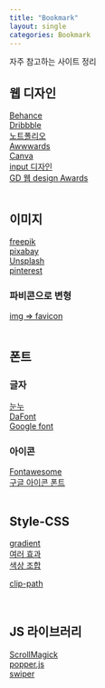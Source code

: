 ```yaml
---
title: "Bookmark"
layout: single
categories: Bookmark
---
```


자주 참고하는 사이트 정리

## 웹 디자인

[Behance](https://www.behance.net/) <br />
[Dribbble](https://dribbble.com/) <br />
[노트폴리오](https://notefolio.net/) <br />
[Awwwards](https://www.awwwards.com/) <br />
[Canva](https://www.canva.com/ko_kr/) <br />
[input 디자인](https://freebiesupply.com/blog/css-inputs/) <br />
[GD 웹 design Awards](https://www.gdweb.co.kr/main/) <br /><br />

## 이미지

[freepik](https://kr.freepik.com/) <br />
[pixabay](https://pixabay.com/ko/) <br />
[Unsplash](https://unsplash.com/) <br />
[pinterest](https://www.pinterest.co.kr/)

### <span class="fs-18">파비콘으로 변형</span>

[img => favicon](https://www.icoconverter.com/) <br /><br />

## 폰트

### 글자

[눈누](https://noonnu.cc/) <br />
[DaFont](https://www.dafont.com/) <br />
[Google font](https://www.dafont.com/) <br />

### 아이콘

[Fontawesome](https://fontawesome.com/) <br />
[구글 아이콘 폰트](https://fonts.google.com/icons?selected=Material+Icons) <br /><br />

## Style-CSS

[gradient](https://cssgradient.io/) <br />
[여러 효과](https://html-css-js.com/css/generator/box-shadow/) <br />
[색상 조합](https://color.adobe.com/ko/create/color-wheel) <br />

[clip-path](https://bennettfeely.com/clippy/)<br />

<br />

## JS 라이브러리

[ScrollMagick](https://scrollmagic.io/) <br />
[popper.js](https://popper.js.org/) <br />
[swiper](https://swiperjs.com/get-started) <br />
<br />
<br />
<br />
<br />

